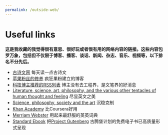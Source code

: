 ```yaml
---
permalink: /outside-web/
---
```

# Useful links  

**这是我收藏的我觉得很有意思、很好玩或者很有用的网络内容的链接。这些内容包罗万象，包括但不仅限于博客、播客、谈话、新闻、杂志、音乐、视频等，以下排名不分先后。**  


 * [古诗文网](https://www.gushiwen.cn) 每天读一点古诗文
 * [苹果粉丝的修养](https://daringfireball.net) 疯狂果粉建立的博客
 * [科技博主推荐的RSS列表](https://blog.yitianshijie.net/2019/12/10/rss-feeds-recommendation/) 博主没有去工程界，是文笔界的好消息
 * [Literature, science, art, philosophy, and the various other tentacles of human thought and feeling](https://www.brainpickings.org) 尽显英文之美
 * [Science, philosophy, society and the art](https://aeon.co) 沉稳克制
 * [Khan Academy](https://www.khanacademy.org) 比Coursera好用
 * [Merriam Webster](https://www.merriam-webster.com) 用起来最舒服的英英词典
 * [Standard Ebook](https://standardebooks.org) 把[Project Gutenberg](https://www.gutenberg.org) 古腾堡计划的免费电子书已高质量形式呈现
